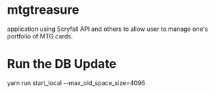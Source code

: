 # mtgtreasure
application using Scryfall API and others to allow user to manage one's portfolio of MTG cards.

# Run the DB Update
yarn run start_local --max_old_space_size=4096